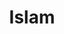 ---
title: Islam
layout: post
description: summary
permalink: /religion/islam
menu: nav/world/ideologiesnreligion.html
image: 
tags: [Religion]
---